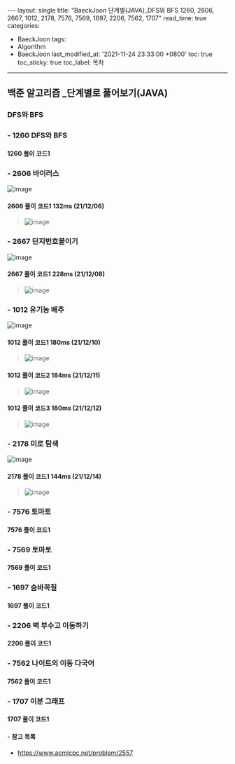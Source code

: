  ﻿---
layout: single
title: "BaeckJoon 단계별(JAVA)_DFS와 BFS 1260, 2606, 2667, 1012, 2178, 7576, 7569, 1697, 2206, 7562, 1707"
read_time: true
categories:  
 - BaeckJoon 
tags: 
 - Algorithm
 - BaeckJoon 
last_modified_at: '2021-11-24 23:33:00 +0800'
toc: true
toc_sticky: true
toc_label: 목차
---
## 백준 알고리즘 _단계별로 풀어보기(JAVA)
### DFS와 BFS
### - 1260 DFS와 BFS

#### 1260 풀이 코드1
>
 
### - 2606 바이러스
![image](https://user-images.githubusercontent.com/66898243/144859380-5751395f-1c9d-4ee0-95a6-f2858f83ca45.png)

#### 2606 풀이 코드1 132ms (21/12/06)
>  ![image](https://user-images.githubusercontent.com/66898243/144859432-9f733596-8854-44d5-a30d-d7f62ab1a4d7.png)

 
### - 2667 	단지번호붙이기
![image](https://user-images.githubusercontent.com/66898243/145054205-df2f5b31-2d2e-401a-a997-4d2e6d849ac5.png)

#### 2667 풀이 코드1 228ms (21/12/08)
>   ![image](https://user-images.githubusercontent.com/66898243/145054308-98d722a3-92de-4f54-b176-527e64e6064c.png)
 
### - 1012 유기농 배추
![image](https://user-images.githubusercontent.com/66898243/145592734-15b64042-11ac-4baa-a62a-0018bef9e0b8.png)

#### 1012 풀이 코드1  180ms (21/12/10)
>  ![image](https://user-images.githubusercontent.com/66898243/145592872-4aafa6ee-15a9-4b58-836b-517fb36cd5b4.png)

#### 1012 풀이 코드2  184ms (21/12/11)
>  ![image](https://user-images.githubusercontent.com/66898243/145831574-cc97e5bf-dff8-4304-b31f-fb76095cc5d7.png)

#### 1012 풀이 코드3  180ms (21/12/12)
>  ![image](https://user-images.githubusercontent.com/66898243/145831436-6ae10ea1-a3d4-4f11-9f34-2a187ff75457.png)

### - 2178 미로 탐색
![image](https://user-images.githubusercontent.com/66898243/145830434-a57ce74a-6c7c-437b-8363-35ff40329a1e.png)

#### 2178 풀이 코드1  144ms (21/12/14)
>  ![image](https://user-images.githubusercontent.com/66898243/146014073-214361da-7764-4524-85b6-df1b469f7768.png)


### - 7576 토마토

#### 7576 풀이 코드1
>

### - 7569 토마토

#### 7569 풀이 코드1
>

### - 1697 숨바꼭질

#### 1697 풀이 코드1
>

### - 2206 벽 부수고 이동하기

#### 2206 풀이 코드1
>

### - 7562 나이트의 이동	다국어

#### 7562 풀이 코드1
>

### - 1707	이분 그래프

#### 1707 풀이 코드1
>

#### - 참고 목록
- https://www.acmicpc.net/problem/2557
